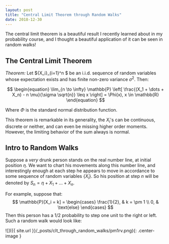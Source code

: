 ```yaml
---
layout: post
title: "Central Limit Theorem through Random Walks"
date: 2018-12-30
---
```


The central limit theorem is a beautiful result I recently learned about in my
probability course, and I thought a beautiful application of it can be seen in
random walks! 

## The Central Limit Theorem

*Theorem:* Let $\{X_i\}_{i=1}^n $ be an i.i.d. sequence of random variables
whose expectation exists and has finite non-zero variance $\sigma^2$. Then:

$$
\begin{equation}
\lim_{n \to \infty} \mathbb{P} \left[
\frac{(X_1 + \dots + X_n) - n \mu}{\sigma \sqrt{n}} \leq x
\right] = \Phi(x), x \in \mathbb{R}
\end{equation}
$$

Where $\Phi$ is the standard normal distribution function.

This theorem is remarkable in its generality, the $X_i$'s can be continuous,
discrete or neither, and can even be missing higher order moments. However,
the limiting behavior of the sum always is normal.

## Intro to Random Walks

Suppose a _very_ drunk person stands on the real number line, at initial
position $\eta$. We want to chart his movements along this number line, and
interestingly enough at each step he appears to move in accordance to some
sequence of random variables $\{X_i\}$. So his position at step $n$ will be
denoted by $S_n = \eta + X_1 + \dots + X_n$.

For example, suppose that:
$$
\mathbb{P}[X_i = k] = \begin{cases}
\frac{1}{2}, & k = \pm 1 \\
0, & \text{else}
\end{cases}
$$
Then this person has a $1/2$ probability to step one unit to the right or left.
Such a random walk would look like:

![]({{ site.url }}/_posts/clt_through_random_walks/pm1rv.png){: .center-image }
